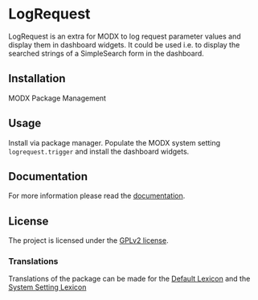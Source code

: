 # LogRequest

LogRequest is an extra for MODX to log request parameter values and display them
in dashboard widgets. It could be used i.e. to display the searched strings of a
SimpleSearch form in the dashboard.

## Installation

MODX Package Management

## Usage

Install via package manager. Populate the MODX system setting
`logrequest.trigger` and install the dashboard widgets.

## Documentation

For more information please read the [documentation](https://jako.github.io/LogRequest/).

## License

The project is licensed under the [GPLv2 license](https://github.com/Jako/LogRequest/blob/master/core/components/logrequest/docs/license.md).

### Translations

Translations of the package can be made for the [Default Lexicon](https://hosted.weblate.org/projects/modx-extras/logrequest/standard/) and the [System Setting Lexicon](https://hosted.weblate.org/projects/modx-extras/logrequest/system-settings/)
